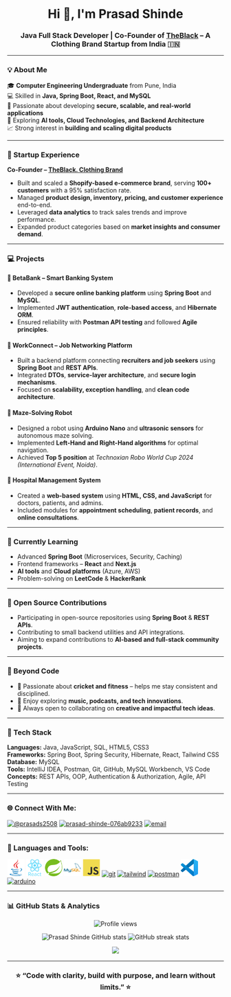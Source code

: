 <h1 align="center">Hi 👋, I'm Prasad Shinde</h1>
<h3 align="center">Java Full Stack Developer | Co-Founder of <a href="https://theblack.co.in/" target="_blank">TheBlack</a> – A Clothing Brand Startup from India 🇮🇳</h3>

---

### 💡 About Me  
🎓 **Computer Engineering Undergraduate** from Pune, India  
💻 Skilled in **Java, Spring Boot, React, and MySQL**  
🚀 Passionate about developing **secure, scalable, and real-world applications**  
🤖 Exploring **AI tools, Cloud Technologies, and Backend Architecture**  
📈 Strong interest in **building and scaling digital products**  

---

### 🏢 Startup Experience  
**Co-Founder – [TheBlack. Clothing Brand](https://theblack.co.in/)**  
- Built and scaled a **Shopify-based e-commerce brand**, serving **100+ customers** with a 95% satisfaction rate.  
- Managed **product design, inventory, pricing, and customer experience** end-to-end.  
- Leveraged **data analytics** to track sales trends and improve performance.  
- Expanded product categories based on **market insights and consumer demand**.  

---

### 💻 Projects  

#### 🏦 **BetaBank – Smart Banking System**
- Developed a **secure online banking platform** using **Spring Boot** and **MySQL**.  
- Implemented **JWT authentication**, **role-based access**, and **Hibernate ORM**.  
- Ensured reliability with **Postman API testing** and followed **Agile principles**.  

#### 💼 **WorkConnect – Job Networking Platform**
- Built a backend platform connecting **recruiters and job seekers** using **Spring Boot** and **REST APIs**.  
- Integrated **DTOs**, **service-layer architecture**, and **secure login mechanisms**.  
- Focused on **scalability, exception handling**, and **clean code architecture**.  

#### 🤖 **Maze-Solving Robot**
- Designed a robot using **Arduino Nano** and **ultrasonic sensors** for autonomous maze solving.  
- Implemented **Left-Hand and Right-Hand algorithms** for optimal navigation.  
- Achieved **Top 5 position** at *Technoxian Robo World Cup 2024 (International Event, Noida)*.  

#### 🏥 **Hospital Management System**
- Created a **web-based system** using **HTML, CSS, and JavaScript** for doctors, patients, and admins.  
- Included modules for **appointment scheduling**, **patient records**, and **online consultations**.  

---

### 🌱 Currently Learning
- Advanced **Spring Boot** (Microservices, Security, Caching)  
- Frontend frameworks – **React** and **Next.js**  
- **AI tools** and **Cloud platforms** (Azure, AWS)  
- Problem-solving on **LeetCode** & **HackerRank**  

---

### 🤝 Open Source Contributions
- Participating in open-source repositories using **Spring Boot** & **REST APIs**.  
- Contributing to small backend utilities and API integrations.  
- Aiming to expand contributions to **AI-based and full-stack community projects**.  

---

### 🎯 Beyond Code
- 🏏 Passionate about **cricket and fitness** – helps me stay consistent and disciplined.  
- 🎵 Enjoy exploring **music, podcasts, and tech innovations**.  
- 💬 Always open to collaborating on **creative and impactful tech ideas**.  

---

### 🧠 Tech Stack
**Languages:** Java, JavaScript, SQL, HTML5, CSS3  
**Frameworks:** Spring Boot, Spring Security, Hibernate, React, Tailwind CSS  
**Database:** MySQL  
**Tools:** IntelliJ IDEA, Postman, Git, GitHub, MySQL Workbench, VS Code  
**Concepts:** REST APIs, OOP, Authentication & Authorization, Agile, API Testing  

---

<h3 align="left">🌐 Connect With Me:</h3>
<p align="left">
<a href="https://twitter.com/@prasads2508" target="blank"><img align="center" src="https://raw.githubusercontent.com/rahuldkjain/github-profile-readme-generator/master/src/images/icons/Social/twitter.svg" alt="@prasads2508" height="30" width="40" /></a>
<a href="https://linkedin.com/in/prasad-shinde-076ab9233" target="blank"><img align="center" src="https://raw.githubusercontent.com/rahuldkjain/github-profile-readme-generator/master/src/images/icons/Social/linked-in-alt.svg" alt="prasad-shinde-076ab9233" height="30" width="40" /></a>
<a href="mailto:prasadshinde1305@gmail.com" target="blank"><img align="center" src="https://cdn-icons-png.flaticon.com/512/732/732200.png" alt="email" height="30" width="40" /></a>
</p>

---

<h3 align="left">🧰 Languages and Tools:</h3>
<p align="left">
<a href="https://www.java.com/" target="_blank" rel="noreferrer"><img src="https://raw.githubusercontent.com/devicons/devicon/master/icons/java/java-original.svg" alt="java" width="40" height="40"/></a>
<a href="https://reactjs.org/" target="_blank" rel="noreferrer"><img src="https://raw.githubusercontent.com/devicons/devicon/master/icons/react/react-original-wordmark.svg" alt="react" width="40" height="40"/></a>
<a href="https://spring.io/projects/spring-boot" target="_blank" rel="noreferrer"><img src="https://raw.githubusercontent.com/devicons/devicon/master/icons/spring/spring-original.svg" alt="spring" width="40" height="40"/></a>
<a href="https://www.mysql.com/" target="_blank" rel="noreferrer"><img src="https://raw.githubusercontent.com/devicons/devicon/master/icons/mysql/mysql-original-wordmark.svg" alt="mysql" width="40" height="40"/></a>
<a href="https://developer.mozilla.org/en-US/docs/Web/JavaScript" target="_blank" rel="noreferrer"><img src="https://raw.githubusercontent.com/devicons/devicon/master/icons/javascript/javascript-original.svg" alt="javascript" width="40" height="40"/></a>
<a href="https://git-scm.com/" target="_blank" rel="noreferrer"><img src="https://www.vectorlogo.zone/logos/git-scm/git-scm-icon.svg" alt="git" width="40" height="40"/></a>
<a href="https://tailwindcss.com/" target="_blank" rel="noreferrer"><img src="https://www.vectorlogo.zone/logos/tailwindcss/tailwindcss-icon.svg" alt="tailwind" width="40" height="40"/></a>
<a href="https://www.postman.com/" target="_blank" rel="noreferrer"><img src="https://www.vectorlogo.zone/logos/getpostman/getpostman-icon.svg" alt="postman" width="40" height="40"/></a>
<a href="https://code.visualstudio.com/" target="_blank" rel="noreferrer"><img src="https://raw.githubusercontent.com/devicons/devicon/master/icons/vscode/vscode-original.svg" alt="vscode" width="40" height="40"/></a>
<a href="https://www.arduino.cc/" target="_blank" rel="noreferrer"><img src="https://cdn.worldvectorlogo.com/logos/arduino-1.svg" alt="arduino" width="40" height="40"/></a>
</p>

---

### 📊 GitHub Stats & Analytics
<p align="center">
  <img src="https://komarev.com/ghpvc/?username=codewithprasad25&label=Profile%20Views&color=0e75b6&style=flat" alt="Profile views"/>
</p>

<p align="center">
  <img src="https://github-readme-stats.vercel.app/api?username=codewithprasad25&show_icons=true&theme=tokyonight" alt="Prasad Shinde GitHub stats" />
  <img src="https://github-readme-streak-stats.herokuapp.com/?user=codewithprasad25&theme=tokyonight" alt="GitHub streak stats" />
</p>

<p align="center">
  <img src="https://github-readme-stats.vercel.app/api/top-langs/?username=codewithprasad25&layout=compact&theme=tokyonight" />
</p>

---

<h3 align="center">⭐ “Code with clarity, build with purpose, and learn without limits.” ⭐</h3>
